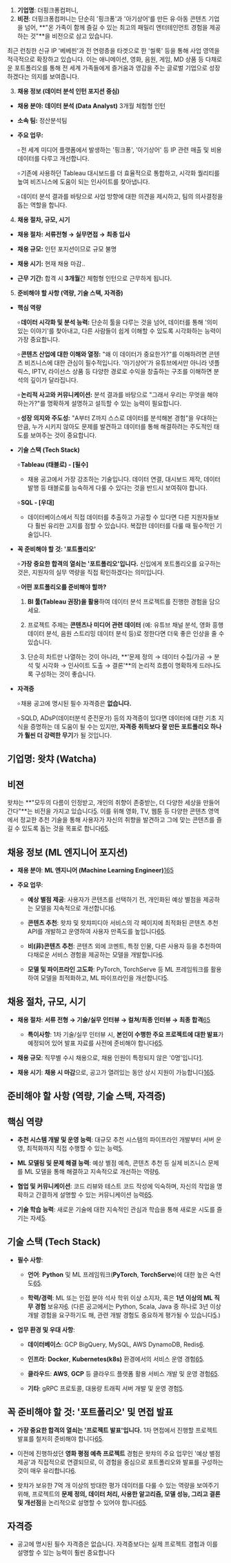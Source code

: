1. **기업명**: 더핑크퐁컴퍼니, 
2. **비젼**: 
더핑크퐁컴퍼니는 단순히 '핑크퐁'과 '아기상어'를 만든 유·아동 콘텐츠 기업을 넘어, **"온 가족이 함께 즐길 수 있는 최고의 패밀리 엔터테인먼트 경험을 제공하는 것"**을 비전으로 삼고 있습니다.

최근 런칭한 신규 IP '베베핀'과 전 연령층을 타겟으로 한 '씰룩' 등을 통해 사업 영역을 적극적으로 확장하고 있습니다. 이는 애니메이션, 영화, 음원, 게임, MD 상품 등 다채로운 포트폴리오를 통해 전 세계 가족들에게 즐거움과 영감을 주는 글로벌 기업으로 성장하겠다는 의지를 보여줍니다.

3. **채용 정보 (데이터 분석 인턴 포지션 중심)**

- **채용 분야:** **데이터 분석 (Data Analyst)** 3개월 체험형 인턴
    
- **소속 팀:** 정산분석팀
    
- **주요 업무:**
    
    ৹ 전 세계 미디어 플랫폼에서 발생하는 '핑크퐁', '아기상어' 등 IP 관련 매출 및 비용 데이터를 다루고 개선합니다.
        
    ৹ 기존에 사용하던 Tableau 대시보드를 더 효율적으로 통합하고, 시각화 퀄리티를 높여 비즈니스에 도움이 되는 인사이트를 찾아냅니다.
        
    ৹ 데이터 분석 결과를 바탕으로 사업 방향에 대한 의견을 제시하고, 팀의 의사결정을 돕는 역할을 합니다.
        

4. **채용 절차, 규모, 시기**

- **채용 절차:** **서류전형 → 실무면접 → 최종 입사** 
    
- **채용 규모:** 인턴 포지션이므로 규모 불명
    
- **채용 시기:** 현재 채용 마감..
    
- **근무 기간:** 합격 시 **3개월**간 체험형 인턴으로 근무하게 됩니다.
    

5. **준비해야 할 사항 (역량, 기술 스택, 자격증)**


- **핵심 역량**

  ৹ **데이터 시각화 및 분석 능력:** 단순히 툴을 다루는 것을 넘어, 데이터를 통해 '의미 있는 이야기'를 찾아내고, 다른 사람들이 쉽게 이해할 수 있도록 시각화하는 능력이 가장 중요합니다.
    
  ৹ **콘텐츠 산업에 대한 이해와 열정:** "왜 이 데이터가 중요한가?"를 이해하려면 콘텐츠 비즈니스에 대한 관심이 필수적입니다. '아기상어'가 유튜브에서만 아니라 넷플릭스, IPTV, 라이선스 상품 등 다양한 경로로 수익을 창출하는 구조를 이해하면 분석의 깊이가 달라집니다.
    
  ৹ **논리적 사고와 커뮤니케이션:** 분석 결과를 바탕으로 "그래서 우리는 무엇을 해야 하는가?"를 명확하게 설명하고 설득할 수 있는 능력이 필요합니다.
    
  ৹ **성장 의지와 주도성:** "A부터 Z까지 스스로 데이터를 분석해본 경험"을 우대하는 만큼, 누가 시키지 않아도 문제를 발견하고 데이터를 통해 해결하려는 주도적인 태도를 보여주는 것이 중요합니다.
    

- **기술 스택 (Tech Stack)**

  ৹ **Tableau (태블로) - [필수]**
    
    - 채용 공고에서 가장 강조하는 기술입니다. 데이터 연결, 대시보드 제작, 데이터 발행 등 태블로를 능숙하게 다룰 수 있다는 것을 반드시 보여줘야 합니다.
        
  ৹ **SQL - [우대]**
    
    - 데이터베이스에서 직접 데이터를 추출하고 가공할 수 있다면 다른 지원자들보다 훨씬 유리한 고지를 점할 수 있습니다. 복잡한 데이터를 다룰 때 필수적인 기술입니다.
        

 - **꼭 준비해야 할 것: '포트폴리오'**

   ৹ **가장 중요한 합격의 열쇠는 '포트폴리오'입니다.** 신입에게 포트폴리오를 요구하는 것은, 지원자의 실무 역량을 직접 확인하겠다는 의미입니다.
    
   ৹ **어떤 포트폴리오를 준비해야 할까?**
    
    1. **BI 툴(Tableau 권장)을 활용**하여 데이터 분석 프로젝트를 진행한 경험을 담으세요.
        
    2. 프로젝트 주제는 **콘텐츠나 미디어 관련 데이터** (예: 유튜브 채널 분석, 영화 흥행 데이터 분석, 음원 스트리밍 데이터 분석 등)로 정한다면 더욱 좋은 인상을 줄 수 있습니다.
        
    3. 단순히 차트만 나열하는 것이 아니라, **'문제 정의 → 데이터 수집/가공 → 분석 및 시각화 → 인사이트 도출 → 결론'**의 논리적 흐름이 명확하게 드러나도록 구성하는 것이 좋습니다.
        

- **자격증**

  ৹ 채용 공고에 명시된 필수 자격증은 **없습니다.**
    
  ৹ SQLD, ADsP(데이터분석 준전문가) 등의 자격증이 있다면 데이터에 대한 기초 지식을 증명하는 데 도움이 될 수는 있지만, **자격증 취득보다 잘 만든 포트폴리오 하나가 훨씬 더 강력한 무기**가 될 것입니다.


## **기업명**: 왓챠 (Watcha)

## **비젼**

왓챠는 **"모두의 다름이 인정받고, 개인의 취향이 존중받는, 더 다양한 세상을 만들어간다"**는 비전을 가지고 있습니다[5](https://zighang.com/recruitment/c30d8500-0c4f-4fef-bb13-2a4177f88e0d). 이를 위해 영화, TV, 웹툰 등 다양한 콘텐츠 영역에서 정교한 추천 기술을 통해 사용자가 자신의 취향을 발견하고 그에 맞는 콘텐츠를 즐길 수 있도록 돕는 것을 목표로 합니다[6](https://www.wanted.co.kr/wd/203196)[5](https://zighang.com/recruitment/c30d8500-0c4f-4fef-bb13-2a4177f88e0d).

## **채용 정보 (ML 엔지니어 포지션)**

- **채용 분야**: **ML 엔지니어 (Machine Learning Engineer)**[1](https://www.catch.co.kr/NCS/RecruitInfoDetails/454689)[6](https://www.wanted.co.kr/wd/203196)[5](https://zighang.com/recruitment/c30d8500-0c4f-4fef-bb13-2a4177f88e0d)
    
- **주요 업무**:
    
    - **예상 별점 제공**: 사용자가 콘텐츠를 선택하기 전, 개인화된 예상 별점을 제공하는 모델을 지속적으로 개선합니다[6](https://www.wanted.co.kr/wd/203196).
        
    - **콘텐츠 추천**: 왓챠 및 왓챠피디아 서비스의 각 페이지에 최적화된 콘텐츠 추천 API를 개발하고 운영하여 사용자 만족도를 높입니다[6](https://www.wanted.co.kr/wd/203196)[5](https://zighang.com/recruitment/c30d8500-0c4f-4fef-bb13-2a4177f88e0d).
        
    - **비(非)콘텐츠 추천**: 콘텐츠 외에 코멘트, 특정 인물, 다른 사용자 등을 추천하여 다채로운 서비스 경험을 제공하는 모델을 개발합니다[6](https://www.wanted.co.kr/wd/203196).
        
    - **모델 및 파이프라인 고도화**: PyTorch, TorchServe 등 ML 프레임워크를 활용하여 모델을 최적화하고, ML 파이프라인을 개선합니다[5](https://zighang.com/recruitment/c30d8500-0c4f-4fef-bb13-2a4177f88e0d).
        

## **채용 절차, 규모, 시기**

- **채용 절차**: **서류 전형 → 기술/실무 인터뷰 → 컬쳐/최종 인터뷰 → 최종 합격**[6](https://www.wanted.co.kr/wd/203196)[5](https://zighang.com/recruitment/c30d8500-0c4f-4fef-bb13-2a4177f88e0d)
    
    - **특이사항**: 1차 기술/실무 인터뷰 시, **본인이 수행한 주요 프로젝트에 대한 발표**가 예정되어 있어 발표 자료를 사전에 준비해야 합니다[6](https://www.wanted.co.kr/wd/203196)[5](https://zighang.com/recruitment/c30d8500-0c4f-4fef-bb13-2a4177f88e0d).
        
- **채용 규모**: 직무별 수시 채용으로, 채용 인원이 특정되지 않은 '0명'입니다[1](https://www.catch.co.kr/NCS/RecruitInfoDetails/454689).
    
- **채용 시기**: **채용 시 마감**으로, 공고가 열려있는 동안 상시 지원이 가능합니다[1](https://www.catch.co.kr/NCS/RecruitInfoDetails/454689)[6](https://www.wanted.co.kr/wd/203196)[5](https://zighang.com/recruitment/c30d8500-0c4f-4fef-bb13-2a4177f88e0d).
    

## **준비해야 할 사항 (역량, 기술 스택, 자격증)**

## **핵심 역량**

- **추천 시스템 개발 및 운영 능력**: 대규모 추천 시스템의 파이프라인 개발부터 서버 운영, 최적화까지 직접 수행할 수 있는 능력[5](https://zighang.com/recruitment/c30d8500-0c4f-4fef-bb13-2a4177f88e0d).
    
- **ML 모델링 및 문제 해결 능력**: 예상 별점 예측, 콘텐츠 추천 등 실제 비즈니스 문제를 ML 모델을 통해 해결하고 지속적으로 개선하는 역량[6](https://www.wanted.co.kr/wd/203196).
    
- **협업 및 커뮤니케이션**: 코드 리뷰와 테스트 코드 작성에 익숙하며, 자신의 작업을 명확하고 간결하게 설명할 수 있는 커뮤니케이션 능력[6](https://www.wanted.co.kr/wd/203196)[5](https://zighang.com/recruitment/c30d8500-0c4f-4fef-bb13-2a4177f88e0d).
    
- **기술 학습 능력**: 새로운 기술에 대한 지속적인 관심과 학습을 통해 새로운 시도를 즐기는 자세[5](https://zighang.com/recruitment/c30d8500-0c4f-4fef-bb13-2a4177f88e0d).
    

## **기술 스택 (Tech Stack)**

- **필수 사항**:
    
    - **언어**: **Python** 및 ML 프레임워크(**PyTorch**, **TorchServe**)에 대한 높은 숙련도[6](https://www.wanted.co.kr/wd/203196)[5](https://zighang.com/recruitment/c30d8500-0c4f-4fef-bb13-2a4177f88e0d).
        
    - **학력/경력**: ML 또는 인접 분야 석사 학위 이상 소지자, 혹은 **1년 이상의 ML 직무 경험** 보유자[6](https://www.wanted.co.kr/wd/203196). (다른 공고에서는 Python, Scala, Java 중 하나로 3년 이상 개발 경험을 요구하기도 해, 관련 개발 경험도 중요하게 평가될 수 있습니다[5](https://zighang.com/recruitment/c30d8500-0c4f-4fef-bb13-2a4177f88e0d).)
        
- **업무 환경 및 우대 사항**:
    
    - **데이터베이스**: GCP BigQuery, MySQL, AWS DynamoDB, Redis[6](https://www.wanted.co.kr/wd/203196).
        
    - **인프라**: **Docker**, **Kubernetes(k8s)** 환경에서의 서비스 운영 경험[6](https://www.wanted.co.kr/wd/203196)[5](https://zighang.com/recruitment/c30d8500-0c4f-4fef-bb13-2a4177f88e0d).
        
    - **클라우드**: **AWS**, **GCP** 등 클라우드 플랫폼 활용 서비스 개발 및 운영 경험[6](https://www.wanted.co.kr/wd/203196)[5](https://zighang.com/recruitment/c30d8500-0c4f-4fef-bb13-2a4177f88e0d).
        
    - **기타**: gRPC 프로토콜, 대용량 트래픽 서버 개발 및 운영 경험[5](https://zighang.com/recruitment/c30d8500-0c4f-4fef-bb13-2a4177f88e0d).
        

## **꼭 준비해야 할 것: '포트폴리오' 및 면접 발표**

- **가장 중요한 합격의 열쇠는 '프로젝트 발표'입니다.** 1차 면접에서 진행할 프로젝트 발표를 철저히 준비해야 합니다[6](https://www.wanted.co.kr/wd/203196)[5](https://zighang.com/recruitment/c30d8500-0c4f-4fef-bb13-2a4177f88e0d).
    
- 이전에 진행하셨던 **영화 평점 예측 프로젝트** 경험은 왓챠의 주요 업무인 '예상 별점 제공'과 직접적으로 연결되므로, 이 경험을 중심으로 포트폴리오와 발표를 구성하는 것이 매우 유리합니다[6](https://www.wanted.co.kr/wd/203196).
    
- 왓챠가 보유한 7억 개 이상의 방대한 평가 데이터를 다룰 수 있는 역량을 보여주기 위해, 프로젝트의 **문제 정의, 데이터 처리, 사용한 알고리즘, 모델 성능, 그리고 결론 및 개선점**을 논리적으로 설명할 수 있어야 합니다[6](https://www.wanted.co.kr/wd/203196)[5](https://zighang.com/recruitment/c30d8500-0c4f-4fef-bb13-2a4177f88e0d).
    

## **자격증**

- 공고에 명시된 필수 자격증은 없습니다. 자격증보다는 실제 프로젝트 경험과 이를 설명할 수 있는 능력이 훨씬 중요합니다